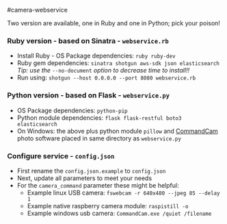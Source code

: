 #camera-webservice

Two version are available, one in Ruby and one in Python; pick your poison!

### Ruby version - based on Sinatra - `webservice.rb` ###
* Install Ruby - OS Package dependencies: `ruby ruby-dev`
* Ruby gem dependencies: `sinatra shotgun aws-sdk json elasticsearch` *Tip:  use the* `--no-document` *option to decrease time to install!!*
* Run using: `shotgun --host 0.0.0.0 --port 8080 webservice.rb`

### Python version - based on Flask - `webservice.py` ###
* OS Package dependencies: `python-pip`
* Python module dependencies: `flask flask-restful boto3 elasticsearch`
* On Windows: the above plus python module `pillow` and [CommandCam](https://batchloaf.wordpress.com/commandcam/ "CommandCam") photo software placed in same directory as `webservice.py`

### Configure service - `config.json` ###

* First rename the `config.json.example` to `config.json`
* Next, update all parameters to meet your needs
* For the `camera_command` parameter these might be helpful:
  * Example linux USB camera: `fswebcam -r 640x480 --jpeg 85 --delay 1`
  * Example native raspberry camera module: `raspistill -o`
  * Example windows usb camera: `CommandCam.exe /quiet /filename`
